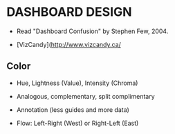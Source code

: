 # DASHBOARD DESIGN #

- Read "Dashboard Confusion" by Stephen Few, 2004.

- [VizCandy](http://www.vizcandy.ca/

## Color ##

- Hue, Lightness (Value), Intensity (Chroma)

- Analogous, complementary, split complimentary

- Annotation (less guides and more data)

- Flow: Left-Right (West) or Right-Left (East)